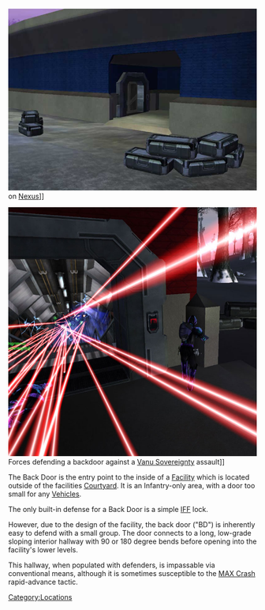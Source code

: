 ![](images/Backdoor.jpg "fig:Backdoor.jpg") on [Nexus](Nexus "wikilink")\]\]

![](images/Back_Door_TR.jpg "fig:Back_Door_TR.jpg") Forces defending a backdoor
against a [Vanu Sovereignty](Vanu_Sovereignty "wikilink") assault\]\]

The Back Door is the entry point to the inside of a
[Facility](facilities "wikilink") which is located outside of the
facilities [Courtyard](Courtyard "wikilink"). It is an Infantry-only
area, with a door too small for any [Vehicles](Vehicles "wikilink").

The only built-in defense for a Back Door is a simple
[IFF](IFF "wikilink") lock.

However, due to the design of the facility, the back door ("BD") is
inherently easy to defend with a small group. The door connects to a
long, low-grade sloping interior hallway with 90 or 180 degree bends
before opening into the facility's lower levels.

This hallway, when populated with defenders, is impassable via
conventional means, although it is sometimes susceptible to the [MAX
Crash](MAX_Crash "wikilink") rapid-advance tactic.

[Category:Locations](Category:Locations "wikilink")
